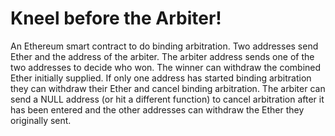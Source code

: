 # Kneel before the Arbiter!

An Ethereum smart contract to do binding arbitration. Two addresses send Ether and the address of the arbiter. The arbiter address sends one of the two addresses to decide who won. The winner can withdraw the combined Ether initially supplied. If only one address has started binding arbitration they can withdraw their Ether and cancel binding arbitration. The arbiter can send a NULL address (or hit a different function) to cancel arbitration after it has been entered and the other addresses can withdraw the Ether they originally sent.
